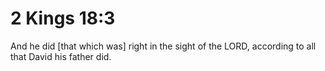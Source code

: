 # 2 Kings 18:3

And he did [that which was] right in the sight of the LORD, according to all that David his father did.